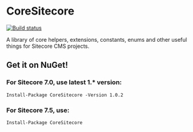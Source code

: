 CoreSitecore
=======
[![Build status](https://ci.appveyor.com/api/projects/status/jjo0cmbo3s4te7mu/branch/master)](https://ci.appveyor.com/project/benmccallum/coresitecore/branch/master)

A library of core helpers, extensions, constants, enums and other useful things for Sitecore CMS projects.

## Get it on NuGet!
### For Sitecore 7.0, use latest 1.* version:

    Install-Package CoreSitecore -Version 1.0.2
	
### For Sitecore 7.5, use:

    Install-Package CoreSitecore